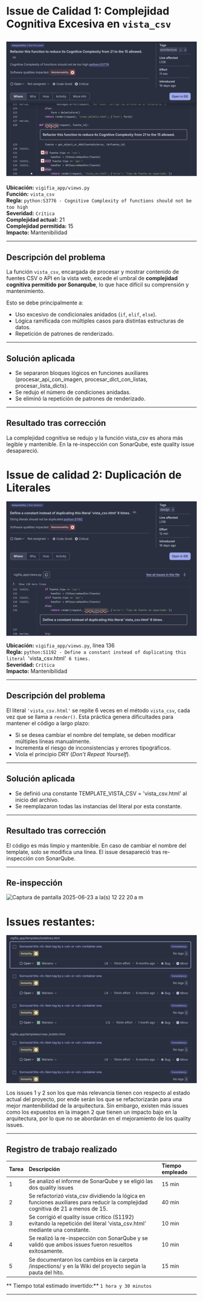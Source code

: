 # Issue de Calidad 1: Complejidad Cognitiva Excesiva en `vista_csv`

## ![alt text](image-1.png)

**Ubicación:** `vigifia_app/views.py`  
**Función:** `vista_csv`  
**Regla:** `python:S3776 - Cognitive Complexity of functions should not be too high`  
**Severidad:** `Crítica`   
**Complejidad actual:** 21  
**Complejidad permitida:** 15  
**Impacto:** Mantenibilidad

---

## Descripción del problema

La función `vista_csv`, encargada de procesar y mostrar contenido de fuentes CSV o API en la vista web, excede el umbral de **complejidad cognitiva permitido por Sonarqube**, lo que hace difícil su comprensión y mantenimiento.

Esto se debe principalmente a:

- Uso excesivo de condicionales anidados (`if`, `elif`, `else`).
- Lógica ramificada con múltiples casos para distintas estructuras de datos.
- Repetición de patrones de renderizado.

---

## Solución aplicada

- Se separaron bloques lógicos en funciones auxiliares (procesar_api_con_imagen, procesar_dict_con_listas, procesar_lista_dicts).
- Se redujo el número de condiciones anidadas.
- Se eliminó la repetición de patrones de renderizado.

---

## Resultado tras corrección

La complejidad cognitiva se redujo y la función vista_csv es ahora más legible y mantenible. En la re-inspección con SonarQube, este quality issue desapareció.




# Issue de calidad 2: Duplicación de Literales

![alt text](image.png)

**Ubicación:** `vigifia_app/views.py`, línea 136  
**Regla:** `python:S1192 - Define a constant instead of duplicating this literal `'vista_csv.html'` 6 times.`   
**Severidad:** `Crítica`  
**Impacto:** Mantenibilidad

---

## Descripción del problema

El literal `'vista_csv.html'` se repite 6 veces en el método `vista_csv`, cada vez que se llama a `render()`. Esta práctica genera dificultades para mantener el código a largo plazo:

- Si se desea cambiar el nombre del template, se deben modificar múltiples líneas manualmente.
- Incrementa el riesgo de inconsistencias y errores tipográficos.
- Viola el principio DRY (*Don’t Repeat Yourself*).

---

## Solución aplicada

- Se definió una constante TEMPLATE_VISTA_CSV = 'vista_csv.html' al inicio del archivo.
- Se reemplazaron todas las instancias del literal por esta constante.

---

## Resultado tras corrección

El código es más limpio y mantenible. En caso de cambiar el nombre del template, solo se modifica una línea. El issue desapareció tras re-inspección con SonarQube.

---

## Re-inspección

<img width="1076" alt="Captura de pantalla 2025-06-23 a la(s) 12 22 20 a m" src="https://github.com/user-attachments/assets/f2a32cbe-9cb0-4b9e-91f2-4641dde3f6f9" />



# Issues restantes:

![alt text](image-2.png)

Los issues 1 y 2 son los que más relevancia tienen con respecto al estado actual del proyecto, por ende serán los que se refactorizarán para una mejor mantenibilidad de la arquitectura. Sin embargo, existen más issues como los expuestos en la imagen 2 que tienen un impacto bajo en la arquitectura, por lo que no se abordarán en el mejoramiento de los quality issues.



---

## Registro de trabajo realizado

| Tarea | Descripción | Tiempo empleado |
|:-----|:-------------|:----------------|
| 1 | Se analizó el informe de SonarQube y se eligió las dos quality issues | 15 min |
| 2 | Se refactorizó vista_csv dividiendo la lógica en funciones auxiliares para reducir la complejidad cognitiva de 21 a menos de 15. | 40 min |
| 3 | Se corrigió el quality issue crítico (S1192) evitando la repetición del literal 'vista_csv.html' mediante una constante. | 10 min |
| 4 | Se realizó la re-inspección con SonarQube y se validó que ambos issues fueron resueltos exitosamente. | 10 min |
| 5 | Se documentaron los cambios en la carpeta /inspections/ y en la Wiki del proyecto según la pauta del hito. | 15 min |

** Tiempo total estimado invertido:** `1 hora y 30 minutos`

---
